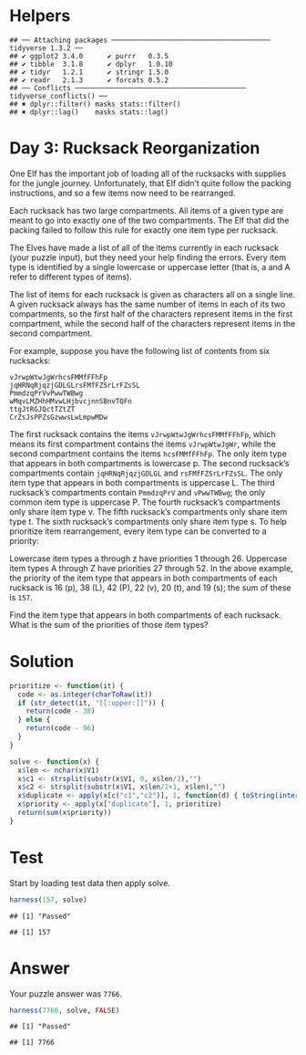 
# Helpers

    ## ── Attaching packages ─────────────────────────────────────── tidyverse 1.3.2 ──
    ## ✔ ggplot2 3.4.0      ✔ purrr   0.3.5 
    ## ✔ tibble  3.1.8      ✔ dplyr   1.0.10
    ## ✔ tidyr   1.2.1      ✔ stringr 1.5.0 
    ## ✔ readr   2.1.3      ✔ forcats 0.5.2 
    ## ── Conflicts ────────────────────────────────────────── tidyverse_conflicts() ──
    ## ✖ dplyr::filter() masks stats::filter()
    ## ✖ dplyr::lag()    masks stats::lag()

# Day 3: Rucksack Reorganization

One Elf has the important job of loading all of the rucksacks with
supplies for the jungle journey. Unfortunately, that Elf didn’t quite
follow the packing instructions, and so a few items now need to be
rearranged.

Each rucksack has two large compartments. All items of a given type are
meant to go into exactly one of the two compartments. The Elf that did
the packing failed to follow this rule for exactly one item type per
rucksack.

The Elves have made a list of all of the items currently in each
rucksack (your puzzle input), but they need your help finding the
errors. Every item type is identified by a single lowercase or uppercase
letter (that is, a and A refer to different types of items).

The list of items for each rucksack is given as characters all on a
single line. A given rucksack always has the same number of items in
each of its two compartments, so the first half of the characters
represent items in the first compartment, while the second half of the
characters represent items in the second compartment.

For example, suppose you have the following list of contents from six
rucksacks:

    vJrwpWtwJgWrhcsFMMfFFhFp
    jqHRNqRjqzjGDLGLrsFMfFZSrLrFZsSL
    PmmdzqPrVvPwwTWBwg
    wMqvLMZHhHMvwLHjbvcjnnSBnvTQFn
    ttgJtRGJQctTZtZT
    CrZsJsPPZsGzwwsLwLmpwMDw

The first rucksack contains the items `vJrwpWtwJgWrhcsFMMfFFhFp`, which
means its first compartment contains the items `vJrwpWtwJgWr`, while the
second compartment contains the items `hcsFMMfFFhFp`. The only item type
that appears in both compartments is lowercase p. The second rucksack’s
compartments contain `jqHRNqRjqzjGDLGL` and `rsFMfFZSrLrFZsSL`. The only
item type that appears in both compartments is uppercase L. The third
rucksack’s compartments contain `PmmdzqPrV` and `vPwwTWBwg`; the only
common item type is uppercase P. The fourth rucksack’s compartments only
share item type v. The fifth rucksack’s compartments only share item
type t. The sixth rucksack’s compartments only share item type s. To
help prioritize item rearrangement, every item type can be converted to
a priority:

Lowercase item types a through z have priorities 1 through 26. Uppercase
item types A through Z have priorities 27 through 52. In the above
example, the priority of the item type that appears in both compartments
of each rucksack is 16 (p), 38 (L), 42 (P), 22 (v), 20 (t), and 19 (s);
the sum of these is `157`.

Find the item type that appears in both compartments of each rucksack.
What is the sum of the priorities of those item types?

# Solution

``` r
prioritize <- function(it) {
  code <- as.integer(charToRaw(it))
  if (str_detect(it, "[[:upper:]]")) {
    return(code - 38)
  } else {
    return(code - 96)
  }
}

solve <- function(x) {
  x$len <- nchar(x$V1)
  x$c1 <- strsplit(substr(x$V1, 0, x$len/2),"")
  x$c2 <- strsplit(substr(x$V1, x$len/2+1, x$len),"")
  x$duplicate <- apply(x[c("c1","c2")], 1, function(d) { toString(intersect(unlist(d[1]), unlist(d[2]))) })
  x$priority <- apply(x["duplicate"], 1, prioritize)
  return(sum(x$priority))
}
```

# Test

Start by loading test data then apply solve.

``` r
harness(157, solve)
```

    ## [1] "Passed"

    ## [1] 157

# Answer

Your puzzle answer was `7766`.

``` r
harness(7766, solve, FALSE)
```

    ## [1] "Passed"

    ## [1] 7766
